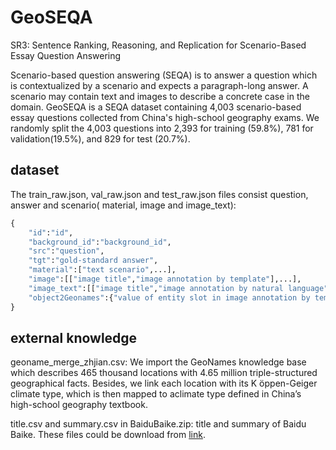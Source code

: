 # GeoSEQA

SR3: Sentence Ranking, Reasoning, and Replication for Scenario-Based Essay Question Answering

Scenario-based question answering (SEQA) is to answer a question which is contextualized by a scenario and expects a paragraph-long answer. A scenario may contain text and images to describe a concrete case in the domain. GeoSEQA is a SEQA dataset containing 4,003 scenario-based essay questions collected from China's high-school geography exams. We  randomly  split  the  4,003  questions  into 2,393  for  training  (59.8%),  781  for  validation(19.5%),  and  829  for  test  (20.7%). 

## dataset

The train_raw.json, val_raw.json and test_raw.json files consist question, answer and scenario( material, image and image_text):

```python
{
    "id":"id",
    "background_id":"background_id",
    "src":"question",
    "tgt":"gold-standard answer",
    "material":["text scenario",...],
    "image":[["image title","image annotation by template"],...],
    "image_text":[["image title","image annotation by natural language"],...],
    "object2Geonames":{"value of entity slot in image annotation by template":["geonameid","name_zh","latitude","longitude","country","timezone","summer precipitation","winter precipitation","climate type","climate zone"],...}
}
```

## external knowledge

geoname_merge_zhjian.csv: We  import  the  GeoNames  knowledge base which describes 465 thousand locations with 4.65  million  triple-structured  geographical  facts. Besides,  we  link  each  location  with  its  K ̈oppen-Geiger  climate  type,  which  is  then  mapped  to  aclimate  type  defined  in  China’s  high-school  geography textbook. 

title.csv and summary.csv in BaiduBaike.zip: title and summary of Baidu Baike. These files could be download from [link](https://drive.google.com/file/d/18Xzn0of7S-EoeqBVX8iIEyKfa40hoKYu/view?usp=sharing).

